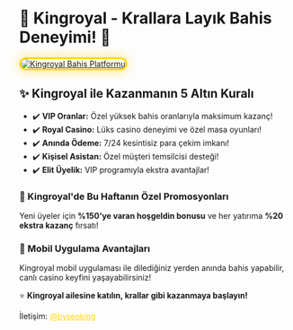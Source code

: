 <h1>👑 Kingroyal - Krallara Layık Bahis Deneyimi! 👑</h1>

<a href="https://t.me/+vT5xydT9LLBlMzA0" title="Kingroyal Resmi Telegram Adresi">
  <img src="https://i.ibb.co/BtMhhf6/g-venligiris.jpg" alt="Kingroyal Bahis Platformu" style="max-width: 100%; border: 3px solid #ffd700; border-radius: 15px; box-shadow: 0px 0px 20px rgba(255, 215, 0, 0.6);">
</a>

<h2>✨ Kingroyal ile Kazanmanın 5 Altın Kuralı</h2>
<ul>
  <li>✔️ <strong>VIP Oranlar:</strong> Özel yüksek bahis oranlarıyla maksimum kazanç!</li>
  <li>✔️ <strong>Royal Casino:</strong> Lüks casino deneyimi ve özel masa oyunları!</li>
  <li>✔️ <strong>Anında Ödeme:</strong> 7/24 kesintisiz para çekim imkanı!</li>
  <li>✔️ <strong>Kişisel Asistan:</strong> Özel müşteri temsilcisi desteği!</li>
  <li>✔️ <strong>Elit Üyelik:</strong> VIP programıyla ekstra avantajlar!</li>
</ul>

<h3>🎁 Kingroyal'de Bu Haftanın Özel Promosyonları</h3>
<p>Yeni üyeler için <strong>%150'ye varan hoşgeldin bonusu</strong> ve her yatırıma <strong>%20 ekstra kazanç</strong> fırsatı!</p>

<h3>📲 Mobil Uygulama Avantajları</h3>
<p>Kingroyal mobil uygulaması ile dilediğiniz yerden anında bahis yapabilir, canlı casino keyfini yaşayabilirsiniz!</p>

<p>⭐ <strong>Kingroyal ailesine katılın, krallar gibi kazanmaya başlayın!</strong></p>

<p>İletişim: <a href="https://t.me/byseoking" style="color: #ffd700; text-decoration: underline;">@byseoking</a></p>

<meta name="description" content="Kingroyal bahis platformu ile lüks ve yüksek kazançlı bahis deneyimi. VIP oranlar, özel promosyonlar ve 7/24 destek!">
